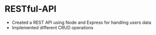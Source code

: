 # RESTful-API
- Created a REST API using Node and Express for handling users data
- Implemented different CRUD operations
